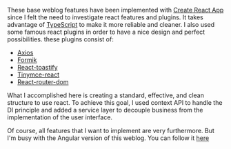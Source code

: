 These base weblog features have been implemented with [Create React App](https://github.com/facebook/create-react-app) since I felt the need to investigate react features and plugins. It takes advantage of [TypeScript](https://www.typescriptlang.org/docs) to make it more reliable and cleaner. I also used some famous react plugins in order to have a nice design and perfect possibilities. these plugins consist of:
- [Axios](https://github.com/axios/axios#axios-api)
- [Formik](https://formik.org/)
- [React-toastify](https://fkhadra.github.io/react-toastify/introduction)
- [Tinymce-react](https://github.com/tinymce/tinymce-react)
- [React-router-dom](https://reactrouter.com/en/6.6.0)

What I accomplished here is creating a standard, effective, and clean structure to use react. To achieve this goal, I used context API to handle the DI principle and added a service layer to decouple business from the implementation of the user interface.

Of course, all features that I want to implement are very furthermore. But I'm busy with the Angular version of this weblog. You can follow it [here](https://github.com/devgholami/Blog/tree/main/Angular/blog-ui)